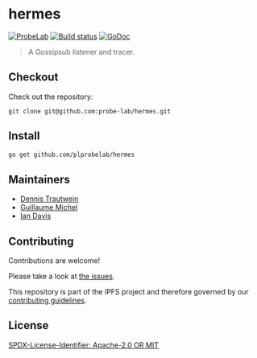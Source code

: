 # hermes

[![ProbeLab](https://img.shields.io/badge/made%20by-ProbeLab-blue.svg)](https://probelab.io)
[![Build status](https://img.shields.io/github/actions/workflow/status/plprobelab/hermes/go-test.yml?branch=main)](https://github.com/plprobelab/hermes/actions)
[![GoDoc](https://pkg.go.dev/badge/github.com/plprobelab/hermes)](https://pkg.go.dev/github.com/plprobelab/hermes)

> A Gossipsub listener and tracer.

## Checkout

Check out the repository:

```shell
git clone git@github.com:probe-lab/hermes.git
```

## Install

```sh
go get github.com/plprobelab/hermes
```

## Maintainers

- [Dennis Trautwein](https://github.com/dennis-tra)
- [Guillaume Michel](https://github.com/guillaumemichel)
- [Ian Davis](https://github.com/iand)

## Contributing

Contributions are welcome!

Please take a look at [the issues](https://github.com/probe-lab/hermes/issues).

This repository is part of the IPFS project and therefore governed by
our [contributing guidelines](https://github.com/ipfs/community/blob/master/CONTRIBUTING.md).

## License

[SPDX-License-Identifier: Apache-2.0 OR MIT](LICENSE.md)
